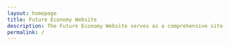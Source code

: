 ```yaml
---
layout: homepage
title: Future Economy Website
description: The Future Economy Website serves as a comprehensive site for businesses and individuals who are keen to find out more about the Future Economy. Featuring inspiring transformation journeys, and lists support and resources provided by Govt and Partners.
permalink: /
---
```


